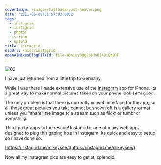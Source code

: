 ```yaml
---
coverImage: /images/fallback-post-header.png
date: '2011-05-09T21:57:03.000Z'
tags:
  - instagram
  - instagrid
  - photos
  - stream
  - upload
title: Instagrid
oldUrl: /misc/instagrid
openAIMikesBlogFileId: file-WDniuyD8QZ68Mn8I43iQcBRT
---
```


[![](/wp-content/uploads/2011/05/02.jpg "02")](/wp-content/uploads/2011/05/02.jpg)

I have just returned from a little trip to Germany.

<!-- more -->

While I was there I made extensive use of the [Instagram](https://instagr.am/) app for iPhone. Its a great way to make normal pictures taken on your phone look semi good.

The only problem is that there is currently no web interface for the app, so all those great pictures you take cannot be shown off in a gallery format unless you "share" the image to a stream such as flickr or tumbr or something.

Third-party-apps to the rescue! Instagrid is one of many web apps designed to plug this gaping hole in Instagram. Its quick and easy to setup so I have done so:

[https://instagrid.me/mikeysee/](https://instagrid.me/mikeysee/)

Now all my instagram pics are easy to get at, splendid!
